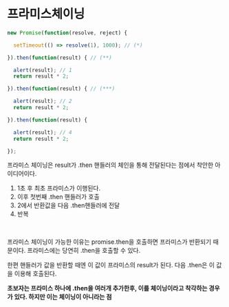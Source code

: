 # 프라미스체이닝

```javascript
new Promise(function(resolve, reject) {

  setTimeout(() => resolve(1), 1000); // (*)

}).then(function(result) { // (**)

  alert(result); // 1
  return result * 2;

}).then(function(result) { // (***)

  alert(result); // 2
  return result * 2;

}).then(function(result) {

  alert(result); // 4
  return result * 2;

});
```

프라미스 체이닝은 result가 .then 핸들러의 체인을 통해 전달된다는 점에서 착안한 아이디어이다.

1. 1초 후 최초 프라미스가 이행된다.
2. 이후 첫번째 .then 핸들러가 호출
3. 2에서 반환값을 다음 .then핸들러에 전달
4. 반복

<br>

프라미스 체이닝이 가능한 이유는 promise.then을 호출하면 프라미스가 반환되기 때문이다. 프라미스에는 당연히 .then을 호출할 수 있다.

한편 핸들러가 값을 반환할 때엔 이 값이 프라미스의 result가 된다. 다음 .then은 이 값을 이용해 호출된다.

**초보자는 프라미스 하나에 .then을 여러개 추가한후, 이를 체이닝이라고 착각하는 경우가 있다. 하지만 이는 체이닝이 아니라는 점**